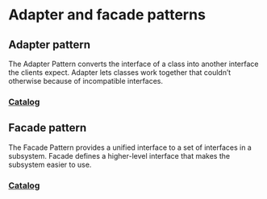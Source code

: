 # Adapter and facade patterns

## Adapter pattern

The Adapter Pattern converts the interface of a class into another interface the clients expect. Adapter lets classes work together that couldn’t otherwise because of incompatible interfaces.

### [Catalog](https://refactoring.guru/design-patterns/adapter)

## Facade pattern

The Facade Pattern provides a unified interface to a set of interfaces in a subsystem.
Facade defines a higher-level interface that makes the subsystem easier to use.

### [Catalog](https://refactoring.guru/design-patterns/facade)

